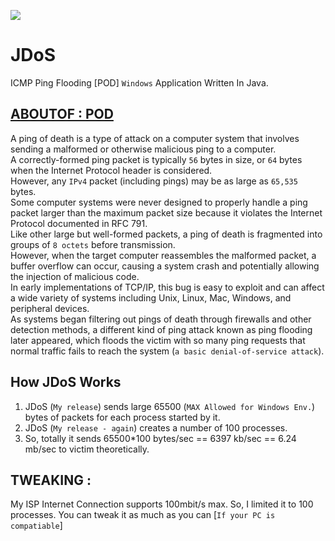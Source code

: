 ![](https://raw.githubusercontent.com/ExploiTR/JDoS/master/icon/e.ico)
# JDoS
ICMP Ping Flooding [POD] `Windows` Application Written In Java.

## [ABOUTOF : POD](https://en.wikipedia.org/wiki/Ping_of_death)  
A ping of death is a type of attack on a computer system that involves sending a malformed or otherwise malicious ping to a computer.  
A correctly-formed ping packet is typically `56` bytes in size, or `64` bytes when the Internet Protocol header is considered.  
However, any `IPv4` packet (including pings) may be as large as `65,535` bytes.  
Some computer systems were never designed to properly handle a ping packet larger than the maximum packet size because it violates the Internet Protocol documented in RFC 791.  
Like other large but well-formed packets, a ping of death is fragmented into groups of `8 octets` before transmission.  
However, when the target computer reassembles the malformed packet, a buffer overflow can occur, causing a system crash and potentially allowing the injection of malicious code.  
In early implementations of TCP/IP, this bug is easy to exploit and can affect a wide variety of systems including Unix, Linux, Mac, Windows, and peripheral devices.  
As systems began filtering out pings of death through firewalls and other detection methods, a different kind of ping attack known as ping flooding later appeared, which floods the victim with so many ping requests that normal traffic fails to reach the system (`a basic denial-of-service attack`).

## How JDoS Works
1. JDoS  (`My release`) sends large 65500 (`MAX Allowed for Windows Env.`) bytes of packets for each process started by it.
2. JDoS (`My release - again`) creates a number of 100 processes.
3. So, totally it sends 65500*100 bytes/sec == 6397 kb/sec == 6.24 mb/sec to victim theoretically.

## TWEAKING :  
My ISP Internet Connection supports 100mbit/s max. So, I limited it to 100 processes. You can tweak it as much as you can [`If your PC is compatiable`]

